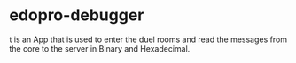 # edopro-debugger
t is an App that is used to enter the duel rooms and read the messages from the core to the server in Binary and Hexadecimal.
